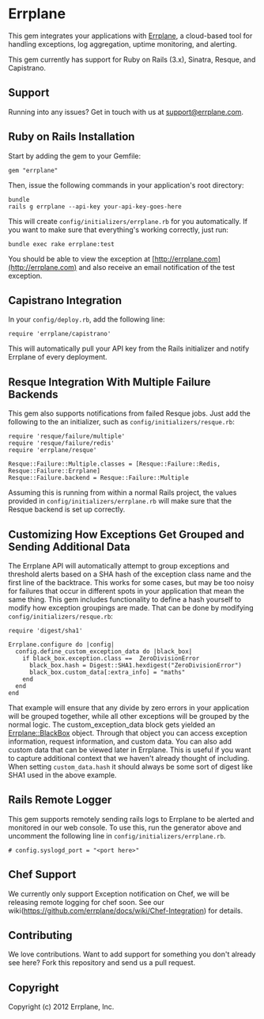 Errplane
========

This gem integrates your applications with [Errplane](http://errplane.com), a cloud-based tool for handling exceptions, log aggregation, uptime monitoring, and alerting.

This gem currently has support for Ruby on Rails (3.x), Sinatra, Resque, and Capistrano.

Support
-------

Running into any issues? Get in touch with us at [support@errplane.com](mailto:support@errplane.com).

Ruby on Rails Installation
--------------------------

Start by adding the gem to your Gemfile:

    gem "errplane"

Then, issue the following commands in your application's root directory:

    bundle
    rails g errplane --api-key your-api-key-goes-here

This will create `config/initializers/errplane.rb` for you automatically. If you want to make sure that everything's working correctly, just run:

    bundle exec rake errplane:test

You should be able to view the exception at [http://errplane.com](http://errplane.com) and also receive an email notification of the test exception.

Capistrano Integration
----------------------

In your `config/deploy.rb`, add the following line:

    require 'errplane/capistrano'

This will automatically pull your API key from the Rails initializer and notify Errplane of every deployment.

Resque Integration With Multiple Failure Backends
-------------------------------------------------

This gem also supports notifications from failed Resque jobs. Just add the following to the an initializer, such as `config/initializers/resque.rb`:

    require 'resque/failure/multiple'
    require 'resque/failure/redis'
    require 'errplane/resque'

    Resque::Failure::Multiple.classes = [Resque::Failure::Redis, Resque::Failure::Errplane]
    Resque::Failure.backend = Resque::Failure::Multiple

Assuming this is running from within a normal Rails project, the values provided in `config/initializers/errplane.rb` will make sure that the Resque backend is set up correctly.

Customizing How Exceptions Get Grouped and Sending Additional Data
------------------------------------------------------------------

The Errplane API will automatically attempt to group exceptions and threshold alerts based on a SHA hash of the exception class name and the first line of the backtrace. This works for some cases, but may be too noisy for failures that occur in different spots in your application that mean the same thing. This gem includes functionality to define a hash yourself to modify how exception groupings are made. That can be done by modifying `config/initializers/resque.rb`:

    require 'digest/sha1'

    Errplane.configure do |config|
      config.define_custom_exception_data do |black_box|
        if black_box.exception.class ==  ZeroDivisionError
          black_box.hash = Digest::SHA1.hexdigest("ZeroDivisionError")
          black_box.custom_data[:extra_info] = "maths"
        end
      end
    end

That example will ensure that any divide by zero errors in your application will be grouped together, while all other exceptions will be grouped by the normal logic. The custom_exception_data block gets yielded an [Errplane::BlackBox](https://github.com/errplane/gem/blob/master/lib/errplane/black_box.rb) object. Through that object you can access exception information, request information, and custom data. You can also add custom data that can be viewed later in Errplane. This is useful if you want to capture additional context that we haven't already thought of including. When setting `custom_data.hash` it should always be some sort of digest like SHA1 used in the above example.

Rails Remote Logger
-------------------

This gem supports remotely sending rails logs to Errplane to be alerted and monitored in our web console. To use this, run the generator above and uncomment the following line in `config/initializers/errplane.rb`.

    # config.syslogd_port = "<port here>"

Chef Support
------------

We currently only support Exception notification on Chef, we will be releasing remote logging for chef soon. See our wiki(https://github.com/errplane/docs/wiki/Chef-Integration) for details.



Contributing
------------

We love contributions. Want to add support for something you don't already see here? Fork this repository and send us a pull request.

Copyright
---------

Copyright (c) 2012 Errplane, Inc.
